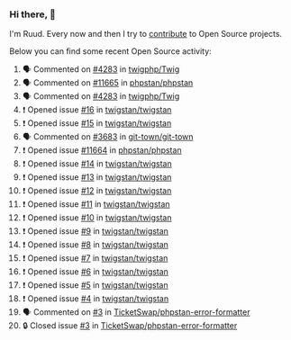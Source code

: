 ### Hi there, 👋

I'm Ruud. Every now and then I try to [contribute](https://github.com/pulls?q=+is%3Apr+author%3Aruudk+archived%3Afalse+is%3Apublic+) to Open Source projects.

Below you can find some recent Open Source activity:

<!--START_SECTION:activity-->
1. 🗣 Commented on [#4283](https://github.com/twigphp/Twig/pull/4283#issuecomment-2339919718) in [twigphp/Twig](https://github.com/twigphp/Twig)
2. 🗣 Commented on [#11665](https://github.com/phpstan/phpstan/issues/11665#issuecomment-2339842134) in [phpstan/phpstan](https://github.com/phpstan/phpstan)
3. 🗣 Commented on [#4283](https://github.com/twigphp/Twig/pull/4283#issuecomment-2339816278) in [twigphp/Twig](https://github.com/twigphp/Twig)
4. ❗ Opened issue [#16](https://github.com/twigstan/twigstan/issues/16) in [twigstan/twigstan](https://github.com/twigstan/twigstan)
5. ❗ Opened issue [#15](https://github.com/twigstan/twigstan/issues/15) in [twigstan/twigstan](https://github.com/twigstan/twigstan)
6. 🗣 Commented on [#3683](https://github.com/git-town/git-town/issues/3683#issuecomment-2337990456) in [git-town/git-town](https://github.com/git-town/git-town)
7. ❗ Opened issue [#11664](https://github.com/phpstan/phpstan/issues/11664) in [phpstan/phpstan](https://github.com/phpstan/phpstan)
8. ❗ Opened issue [#14](https://github.com/twigstan/twigstan/issues/14) in [twigstan/twigstan](https://github.com/twigstan/twigstan)
9. ❗ Opened issue [#13](https://github.com/twigstan/twigstan/issues/13) in [twigstan/twigstan](https://github.com/twigstan/twigstan)
10. ❗ Opened issue [#12](https://github.com/twigstan/twigstan/issues/12) in [twigstan/twigstan](https://github.com/twigstan/twigstan)
11. ❗ Opened issue [#11](https://github.com/twigstan/twigstan/issues/11) in [twigstan/twigstan](https://github.com/twigstan/twigstan)
12. ❗ Opened issue [#10](https://github.com/twigstan/twigstan/issues/10) in [twigstan/twigstan](https://github.com/twigstan/twigstan)
13. ❗ Opened issue [#9](https://github.com/twigstan/twigstan/issues/9) in [twigstan/twigstan](https://github.com/twigstan/twigstan)
14. ❗ Opened issue [#8](https://github.com/twigstan/twigstan/issues/8) in [twigstan/twigstan](https://github.com/twigstan/twigstan)
15. ❗ Opened issue [#7](https://github.com/twigstan/twigstan/issues/7) in [twigstan/twigstan](https://github.com/twigstan/twigstan)
16. ❗ Opened issue [#6](https://github.com/twigstan/twigstan/issues/6) in [twigstan/twigstan](https://github.com/twigstan/twigstan)
17. ❗ Opened issue [#5](https://github.com/twigstan/twigstan/issues/5) in [twigstan/twigstan](https://github.com/twigstan/twigstan)
18. ❗ Opened issue [#4](https://github.com/twigstan/twigstan/issues/4) in [twigstan/twigstan](https://github.com/twigstan/twigstan)
19. 🗣 Commented on [#3](https://github.com/TicketSwap/phpstan-error-formatter/issues/3#issuecomment-2337703834) in [TicketSwap/phpstan-error-formatter](https://github.com/TicketSwap/phpstan-error-formatter)
20. 🔒 Closed issue [#3](https://github.com/TicketSwap/phpstan-error-formatter/issues/3) in [TicketSwap/phpstan-error-formatter](https://github.com/TicketSwap/phpstan-error-formatter)
<!--END_SECTION:activity-->
